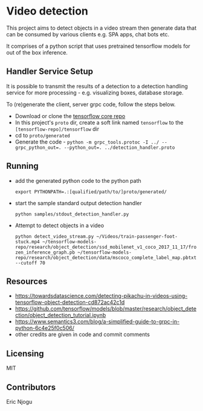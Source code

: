 # Video detection
This project aims to detect objects in a video stream then generate data that can be consumed by various clients e.g. SPA apps, chat bots etc.

It comprises of a python script that uses pretrained tensorflow models for out of the box inference.

## Handler Service Setup
It is possible to transmit the results of a detection to a detection handling service for more processing - e.g. visualizing boxes, database storage.

To (re)generate the client, server grpc code, follow the steps below.

* Download or clone the [tensorflow core repo](https://github.com/tensorflow/tensorflow)
* In this project's `proto` dir, create a soft link named `tensorflow` to the `[tensorflow-repo]/tensorflow` dir
* cd to `proto/generated`
* Generate the code - `python -m grpc_tools.protoc -I ../ --grpc_python_out=. --python_out=. ../detection_handler.proto`

## Running
- add the generated python code to the python path

   `export PYTHONPATH=.:[qualified/path/to/]proto/generated/`
- start the sample standard output detection handler

  `python samples/stdout_detection_handler.py`
- Attempt to detect objects in a video

  `python detect_video_stream.py ~/Videos/train-passenger-foot-stuck.mp4 ~/tensorflow-models-repo/research/object_detection/ssd_mobilenet_v1_coco_2017_11_17/frozen_inference_graph.pb ~/tensorflow-models-repo/research/object_detection/data/mscoco_complete_label_map.pbtxt --cutoff 70`


## Resources
- <https://towardsdatascience.com/detecting-pikachu-in-videos-using-tensorflow-object-detection-cd872ac42c1d>
- <https://github.com/tensorflow/models/blob/master/research/object_detection/object_detection_tutorial.ipynb>
- https://www.semantics3.com/blog/a-simplified-guide-to-grpc-in-python-6c4e25f0c506/
- other credits are given in code and commit comments

## Licensing
MIT

## Contributors
Eric Njogu
